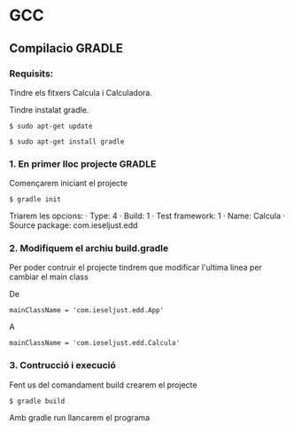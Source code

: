 # GCC
## Compilacio GRADLE

### Requisits:

Tindre els fitxers Calcula i Calculadora.

Tindre instalat gradle.
```
$ sudo apt-get update

$ sudo apt-get install gradle
```

### 1. En primer lloc projecte GRADLE

Començarem iniciant el projecte
```
$ gradle init
```

Triarem les opcions:
· Type: 4
· Build: 1
· Test framework: 1
· Name: Calcula
· Source package: com.ieseljust.edd

### 2. Modifiquem el archiu build.gradle

Per poder contruir el projecte tindrem que modificar l'ultima linea per cambiar el main class

De
```
mainClassName = 'com.ieseljust.edd.App'
```
A
```
mainClassName = 'com.ieseljust.edd.Calcula'
```

### 3. Contrucció i execució

Fent us del comandament build crearem el projecte
```
$ gradle build
```
Amb gradle run llancarem el programa